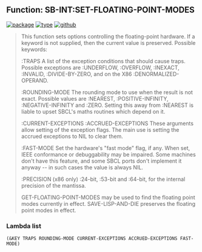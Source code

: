## Function: SB-INT:SET-FLOATING-POINT-MODES
[![package](https://img.shields.io/badge/Package-SB--INT-5f9ea0.svg?style=social&colorA=999999)](../) [![type](https://img.shields.io/badge/Type-Function-5f9ea0.svg?style=social&colorA=999999)](../#function) [![github](https://img.shields.io/badge/GitHub-View_the_source-5f9ea0.svg?style=social&colorA=999999&logo=github)](https://github.com/sbcl/sbcl/blob/master/src/code/float-trap.lisp/) 

> This function sets options controlling the floating-point
> hardware. If a keyword is not supplied, then the current value is
> preserved. Possible keywords:
> 
> :TRAPS
> A list of the exception conditions that should cause traps.
> Possible exceptions are :UNDERFLOW, :OVERFLOW, :INEXACT, :INVALID,
> :DIVIDE-BY-ZERO, and on the X86 :DENORMALIZED-OPERAND.
> 
> :ROUNDING-MODE
> The rounding mode to use when the result is not exact. Possible
> values are :NEAREST, :POSITIVE-INFINITY, :NEGATIVE-INFINITY and
> :ZERO.  Setting this away from :NEAREST is liable to upset SBCL's
> maths routines which depend on it.
> 
> :CURRENT-EXCEPTIONS
> :ACCRUED-EXCEPTIONS
> These arguments allow setting of the exception flags. The main
> use is setting the accrued exceptions to NIL to clear them.
> 
> :FAST-MODE
> Set the hardware's "fast mode" flag, if any. When set, IEEE
> conformance or debuggability may be impaired. Some machines don't
> have this feature, and some SBCL ports don't implement it anyway
> -- in such cases the value is always NIL.
> 
> :PRECISION (x86 only)
> :24-bit, :53-bit and :64-bit, for the internal precision of the mantissa.
> 
> GET-FLOATING-POINT-MODES may be used to find the floating point modes
> currently in effect. SAVE-LISP-AND-DIE preserves the floating point modes
> in effect.

### Lambda list
```
(&KEY TRAPS ROUNDING-MODE CURRENT-EXCEPTIONS ACCRUED-EXCEPTIONS FAST-MODE)
```
